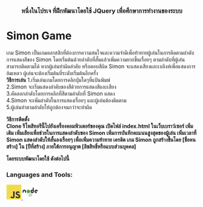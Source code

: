 <h3 align="center">หนึ่งในโปรเจ ที่ฝึกพัฒนาโดยใช้ JQuery เพื่อศึกษาการทำงานของระบบ</h3>

<h1>Simon Game</h1>
เกม Simon เป็นเกมคลาสสิกที่ต้องการความสนใจและความจำดีเพื่อท้าทายผู้เล่นในการติดตามลำดับการแสดงสีของ Simon โดยเริ่มต้นด้วยลำดับที่สั้นแล้วเพิ่มความยากขึ้นเรื่อยๆ ตามลำดับที่ผู้เล่นสามารถติดตามได้ หากผู้เล่นทำผิดลำดับ หรือตอบสีผิด Simon จะแสดงเสียงและเบลิงท์เพื่อแสดงการล้มเหลว ผู้เล่นจะต้องเริ่มต้นที่ระดับเริ่มต้นอีกครั้ง
<br>
<b>วิธีการเล่น</b>
1.เริ่มเล่นเกมโดยการคลิกปุ่มใดๆที่แป้นพิมพ์<br> 
2.Simon จะเริ่มแสดงลำดับของสีด้วยการแสดงสีและเสียง<br>
3.คัดลอกลำดับโดยการคลิกที่สีตามลำดับที่ Simon แสดง<br>
4.Simon จะเพิ่มลำดับในการแสดงเรื่อยๆ และผู้เล่นต้องติดตาม<br>
5.ผู้เล่นทำตามลำดับให้ถูกต้องจนกว่าจะทำผิด<br>

<b>วิธีการติดตั้ง</br>
Clone รีโพสิทอรีนี้ไปยังเครื่องคอมพิวเตอร์ของคุณ
เปิดไฟล์ index.html ในเว็บเบราว์เซอร์
เพิ่มเติม
เพิ่มเสียงเพื่อช่วยในการแสดงลำดับของ Simon
เพิ่มการบันทึกคะแนนสูงสุดของผู้เล่น
เพิ่มเวลาที่ Simon แสดงลำดับให้สั้นลงเรื่อยๆ เพื่อเพิ่มความท้าทาย
เครดิต
เกม Simon ถูกสร้างขึ้นโดย [ชื่อคนสร้าง] ใน [ปีที่สร้าง] ภายใต้การอนุญาต [ลิขสิทธิ์หรือแบบส่วนบุคคล]


โดยระบบพัฒนาโดยใช้ ดังต่อไปนี้
<h3 align="left">Languages and Tools:</h3>
<p align="left"> <a href="https://developer.mozilla.org/en-US/docs/Web/JavaScript" target="_blank" rel="noreferrer"> <img src="https://raw.githubusercontent.com/devicons/devicon/master/icons/javascript/javascript-original.svg" alt="javascript" width="40" height="40"/> </a> <a href="https://nodejs.org" target="_blank" rel="noreferrer"> <img src="https://raw.githubusercontent.com/devicons/devicon/master/icons/nodejs/nodejs-original-wordmark.svg" alt="nodejs" width="40" height="40"/> </a> </p>

